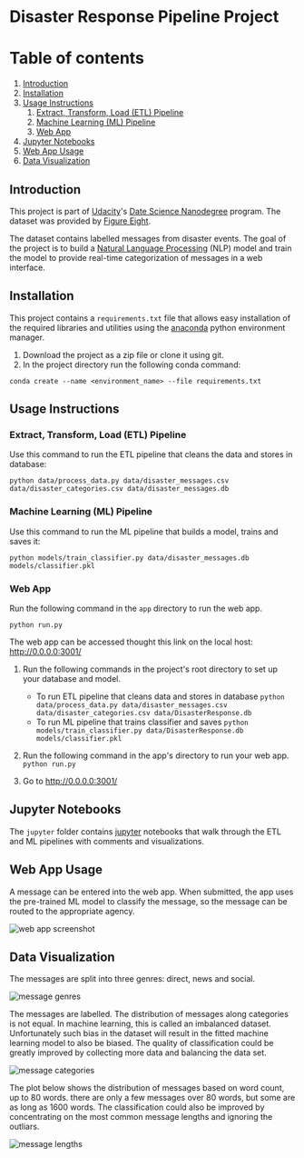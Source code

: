 # Disaster Response Pipeline Project

# Table of contents
1. [Introduction](#introduction)
2. [Installation](#installation)
3. [Usage Instructions](#usage)
    1. [Extract, Transform, Load (ETL) Pipeline](#etl_pipeline)
    2. [Machine Learning (ML) Pipeline](#ml_pipeline)
    3. [Web App](#web_app)
4. [Jupyter Notebooks](#notebooks)
5. [Web App Usage](#web_app_usage)
6. [Data Visualization](#visualization)


## Introduction <a name="introduction"></a>

This project is part of [Udacity](https://www.udacity.com/)'s [Date Science Nanodegree](https://www.udacity.com/course/data-scientist-nanodegree--nd025) program. The dataset was provided by [Figure Eight](https://appen.com/).

The dataset contains labelled messages from disaster events. The goal of the project is to build a [Natural Language Processing](https://en.wikipedia.org/wiki/Natural_language_processing) (NLP) model and train the model to provide real-time categorization of messages in a web interface.


## Installation <a name="installation"></a>

This project contains a `requirements.txt` file that allows easy installation of the required libraries and utilities using the [anaconda](https://www.anaconda.com/products/distribution) python environment manager.

1. Download the project as a zip file or clone it using git.
2. In the project directory run the following conda  command:

```conda create --name <environment_name> --file requirements.txt```

## Usage Instructions <a name="usage"></a>

### Extract, Transform, Load (ETL) Pipeline <a name="etl_pipeline"></a>

Use this command to run the ETL pipeline that cleans the data and stores in database:

```python data/process_data.py data/disaster_messages.csv data/disaster_categories.csv data/disaster_messages.db```

### Machine Learning (ML) Pipeline <a name="ml_pipeline"></a>

Use this command to run the ML pipeline that builds a model, trains and saves it:

```python models/train_classifier.py data/disaster_messages.db models/classifier.pkl```

### Web App <a name="web_app"></a>

Run the following command in the `app` directory to run the web app.

```python run.py```

The web app can be accessed thought this link on the local host: http://0.0.0.0:3001/


1. Run the following commands in the project's root directory to set up your database and model.

    - To run ETL pipeline that cleans data and stores in database
        `python data/process_data.py data/disaster_messages.csv data/disaster_categories.csv data/DisasterResponse.db`
    - To run ML pipeline that trains classifier and saves
        `python models/train_classifier.py data/DisasterResponse.db models/classifier.pkl`

2. Run the following command in the app's directory to run your web app.
    `python run.py`

3. Go to http://0.0.0.0:3001/


## Jupyter Notebooks <a name="notebooks"></a>

The `jupyter` folder contains [jupyter](https://jupyter.org/) notebooks that walk through the ETL and ML pipelines with comments and visualizations.


## Web App Usage <a name="web_app_usage"></a>

A message can be entered into the web app. When submitted, the app uses the pre-trained ML model to classify the message, so the message can be routed to the appropriate agency.

![web app screenshot](images/webapp.png)

## Data Visualization <a name="visualization"></a>

The messages are split into three genres: direct, news and social.

![message genres](images/plot1.png)

The messages are labelled. The distribution of messages along categories is not equal. In machine learning, this is called an imbalanced dataset. Unfortunately such bias in the dataset will result in the fitted machine learning model to also be biased. The quality of classification could be greatly improved by collecting more data and balancing the data set.

![message categories](images/plot2.png)

The plot below shows the distribution of messages based on word count, up to 80 words. there are only a few messages over 80 words, but some are as long as 1600 words. The classification could also be improved by concentrating on the most common message lengths and ignoring the outliars.

![message lengths](images/plot3.png)






